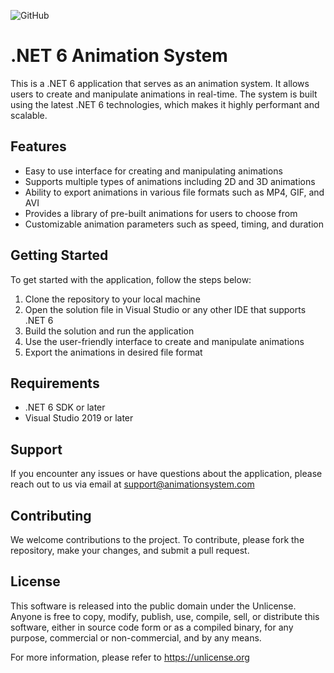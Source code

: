 ![GitHub](https://img.shields.io/github/license/doger83/g2-animation)

# .NET 6 Animation System

This is a .NET 6 application that serves as an animation system. It allows users to create and manipulate animations in real-time. The system is built using the latest .NET 6 technologies, which makes it highly performant and scalable.

## Features
- Easy to use interface for creating and manipulating animations
- Supports multiple types of animations including 2D and 3D animations
- Ability to export animations in various file formats such as MP4, GIF, and AVI
- Provides a library of pre-built animations for users to choose from
- Customizable animation parameters such as speed, timing, and duration

## Getting Started
To get started with the application, follow the steps below:

1. Clone the repository to your local machine
2. Open the solution file in Visual Studio or any other IDE that supports .NET 6
3. Build the solution and run the application
4. Use the user-friendly interface to create and manipulate animations
5. Export the animations in desired file format

## Requirements
- .NET 6 SDK or later
- Visual Studio 2019 or later

## Support
If you encounter any issues or have questions about the application, please reach out to us via email at support@animationsystem.com

## Contributing
We welcome contributions to the project. To contribute, please fork the repository, make your changes, and submit a pull request.

## License 

This software is released into the public domain under the Unlicense. Anyone is free to copy, modify, publish, use, compile, sell, or distribute this software, either in source code form or as a compiled binary, for any purpose, commercial or non-commercial, and by any means.

For more information, please refer to <https://unlicense.org>

